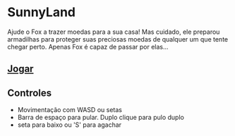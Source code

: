 # SunnyLand

Ajude o Fox a trazer moedas para a sua casa! Mas cuidado, ele preparou armadilhas para proteger suas preciosas moedas de qualquer um que tente chegar perto. Apenas Fox é capaz de passar por elas... 

## [Jogar](https://pedrooa.github.io/SunnyLand/)

## Controles

- Movimentação com WASD ou setas
- Barra de espaço para pular. Duplo clique para pulo duplo
- seta para baixo ou 'S' para agachar
